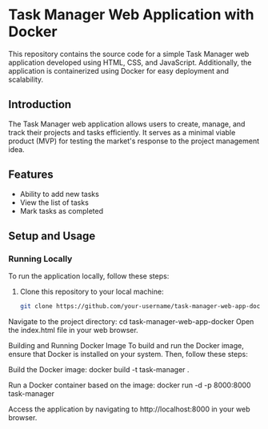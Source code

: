 # Task Manager Web Application with Docker

This repository contains the source code for a simple Task Manager web application developed using HTML, CSS, and JavaScript. Additionally, the application is containerized using Docker for easy deployment and scalability.

## Introduction

The Task Manager web application allows users to create, manage, and track their projects and tasks efficiently. It serves as a minimal viable product (MVP) for testing the market's response to the project management idea.

## Features

- Ability to add new tasks
- View the list of tasks
- Mark tasks as completed

## Setup and Usage

### Running Locally

To run the application locally, follow these steps:

1. Clone this repository to your local machine:

   ```bash
   git clone https://github.com/your-username/task-manager-web-app-docker.git

   
Navigate to the project directory:
cd task-manager-web-app-docker
Open the index.html file in your web browser.



Building and Running Docker Image
To build and run the Docker image, ensure that Docker is installed on your system. Then, follow these steps:


Build the Docker image:
docker build -t task-manager .


Run a Docker container based on the image:
docker run -d -p 8000:8000 task-manager

Access the application by navigating to http://localhost:8000 in your web browser.
